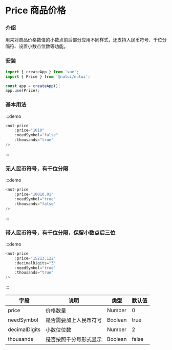 # Price 商品价格

### 介绍

用来对商品价格数值的小数点前后部分应用不同样式，还支持人民币符号、千位分隔符、设置小数点位数等功能。

### 安装

``` javascript
import { createApp } from 'vue';
import { Price } from '@nutui/nutui';

const app = createApp();
app.use(Price);

```

### 基本用法

:::demo
``` javascript
<nut-price 
    :price="1010" 
    :needSymbol="false" 
    :thousands="true"
/>
```
:::

### 无人民币符号，有千位分隔

:::demo
``` javascript
<nut-price  
    :price="10010.01" 
    :needSymbol="true" 
    :thousands="false"
/>
```
:::

### 带人民币符号，有千位分隔，保留小数点后三位

:::demo
``` javascript
<nut-price  
    :price="15213.122" 
    :decimalDigits="3" 
    :needSymbol="true" 
    :thousands="true"
/>
```
:::

|字段|说明|类型|默认值|
|--|--|--|--|
|price|价格数量|Number|0|
|needSymbol|是否需要加上人民币符号|Boolean|true|
|decimalDigits|小数位位数|Number|2|
|thousands|是否按照千分号形式显示|Boolean|false|